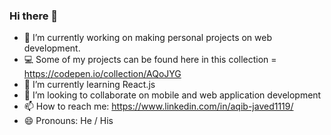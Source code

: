 ### Hi there 👋

<!--
**aqib-javed1119/aqib-javed1119** is a ✨ _special_ ✨ repository because its `README.md` (this file) appears on your GitHub profile.

Here are some ideas to get you started:

- 🔭 I’m currently working on ...
- 🌱 I’m currently learning ...
- 👯 I’m looking to collaborate on ...
- 🤔 I’m looking for help with ...
- 💬 Ask me about ...
- 📫 How to reach me: ...
- 😄 Pronouns: ...
- ⚡ Fun fact: ...
-->

- 🔭 I’m currently working on making personal projects on web development. 
- 💻 Some of my projects can be found here in this collection = https://codepen.io/collection/AQoJYG
- 🌱 I’m currently learning React.js
- 👯 I’m looking to collaborate on mobile and web application development
- 📫 How to reach me: https://www.linkedin.com/in/aqib-javed1119/
- 😄 Pronouns: He / His

